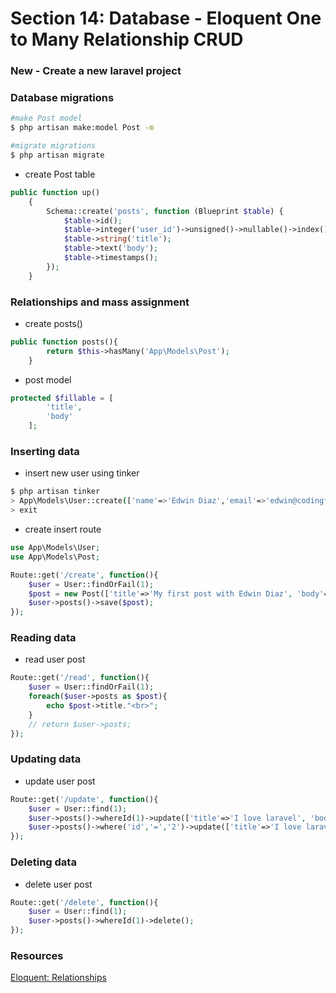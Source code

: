 # Section 14: Database - Eloquent One to Many Relationship CRUD

### New - Create a new laravel project

### Database migrations
```bash
#make Post model
$ php artisan make:model Post -m

#migrate migrations
$ php artisan migrate
```
+ create Post table
```php
public function up()
    {
        Schema::create('posts', function (Blueprint $table) {
            $table->id();
            $table->integer('user_id')->unsigned()->nullable()->index();
            $table->string('title');
            $table->text('body');
            $table->timestamps();
        });
    }
```

### Relationships and mass assignment
+ create posts()
```php
public function posts(){
        return $this->hasMany('App\Models\Post');
    }
```
+ post model
```php
protected $fillable = [
        'title',
        'body'
    ];
```

### Inserting data
+ insert new user using tinker
```bash
$ php artisan tinker
> App\Models\User::create(['name'=>'Edwin Diaz','email'=>'edwin@codingfaculty.com','password'=>bcrypt("123")]);
> exit
```
+ create insert route
```php
use App\Models\User;
use App\Models\Post;

Route::get('/create', function(){
    $user = User::findOrFail(1);
    $post = new Post(['title'=>'My first post with Edwin Diaz', 'body'=>'I love larvel with Edwin Diaz']);
    $user->posts()->save($post);
});
```

### Reading data
+ read user post
```php
Route::get('/read', function(){
    $user = User::findOrFail(1);
    foreach($user->posts as $post){
        echo $post->title."<br>";
    }
    // return $user->posts;
});
```

### Updating data
+ update user post
```php
Route::get('/update', function(){
    $user = User::find(1);
    $user->posts()->whereId(1)->update(['title'=>'I love laravel', 'body'=>'This is awasome, thank you Edwin Diaz']);
    $user->posts()->where('id','=','2')->update(['title'=>'I love laravel 2', 'body'=>'This is awasome, thank you Edwin Diaz']);
});
```

### Deleting data
+ delete user post
```php
Route::get('/delete', function(){
    $user = User::find(1);
    $user->posts()->whereId(1)->delete();
});
```

### Resources
[Eloquent: Relationships](https://laravel.com/docs/5.2/eloquent-relationships)
